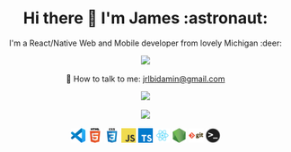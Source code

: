 <h1 align='center'>
  Hi there 👋 I'm James :astronaut:
</h1>

<p align='center'>I'm a React/Native Web and Mobile developer from lovely Michigan :deer: </p>

<p align='center'>
  <a href="#"><img src="https://github-readme-stats-fryl.vercel.app/api?username=lundjrl&show_icons=true&count_private=true&theme=tokyonight" width="350"></a>
</p>

<p align='center'>
  📱 How to talk to me: <a href='mailto:jrlbidamin@gmail.com'>jrlbidamin@gmail.com</a>
</p>

<p align='center'>
  <a href="#" style="cursor: default"><img src="https://komarev.com/ghpvc/?username=lundjrl&color=brightgreen"></a>
</p>

<p align='center'>
  
  <img src="https://github-readme-stats-lovat-psi.vercel.app/api/top-langs/?username=lundjrl&layout=compact&hide=PlpgSQL,jupyter%20notebook,html,objective-c,css,ruby,c%2B%2B,c,java,makefile,vim%20script,starlark&langs_count=8">
</p>

<p align='center'>
    <img align="center" alt="Visual Studio Code" width="26px" src="https://raw.githubusercontent.com/github/explore/80688e429a7d4ef2fca1e82350fe8e3517d3494d/topics/visual-studio-code/visual-studio-code.png" />
    <img align="center" alt="HTML" width="26px" src="https://raw.githubusercontent.com/github/explore/80688e429a7d4ef2fca1e82350fe8e3517d3494d/topics/html/html.png" />
    <img align="center" alt="CSS" width="26px" src="https://raw.githubusercontent.com/github/explore/80688e429a7d4ef2fca1e82350fe8e3517d3494d/topics/css/css.png" />
    <img align="center" alt="JavaScript" width="26px" src="https://raw.githubusercontent.com/github/explore/80688e429a7d4ef2fca1e82350fe8e3517d3494d/topics/javascript/javascript.png" />
    <img align="center" alt="Typescript" width="26px" src="https://raw.githubusercontent.com/github/explore/78df643247d429f6cc873026c0622819ad797942/topics/typescript/typescript.png" />
    <img align="center" alt="React" width="26px" src="https://raw.githubusercontent.com/github/explore/80688e429a7d4ef2fca1e82350fe8e3517d3494d/topics/react/react.png" />
    <img align="center" alt="Node.js" width="26px" src="https://raw.githubusercontent.com/github/explore/80688e429a7d4ef2fca1e82350fe8e3517d3494d/topics/nodejs/nodejs.png" />
    <img align="center" alt="git" width="26px" src="https://raw.githubusercontent.com/github/explore/80688e429a7d4ef2fca1e82350fe8e3517d3494d/topics/git/git.png" />
    <img align="center" alt="terminal" width="26px" src="https://raw.githubusercontent.com/github/explore/80688e429a7d4ef2fca1e82350fe8e3517d3494d/topics/terminal/terminal.png">
</p>

<!--
**lundjrl/lundjrl** is a ✨ _special_ ✨ repository because its `README.md` (this file) appears on your GitHub profile.

Here are some ideas to get you started:

- 🔭 I’m currently working on ...
- 🌱 I’m currently learning ...
- 👯 I’m looking to collaborate on ...
- 🤔 I’m looking for help with ...
- 💬 Ask me about ...
- 📫 How to reach me: ...
- 😄 Pronouns: ...
- ⚡ Fun fact: ...
-->
